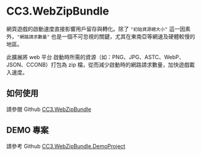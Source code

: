 # CC3.WebZipBundle

網頁遊戲的啟動速度直接影響用戶留存與轉化。除了 `"初始資源總大小"` 這一因素外，`"網路請求數量"` 也是一個不可忽視的關鍵，尤其在東南亞等網速及硬體較慢的地區。

此擴展將 web 平台 啟動時所需的資源（如：PNG、JPG、ASTC、WebP、JSON、CCONB）打包為 zip 檔，從而減少啟動時的網路請求數量，加快遊戲載入速度。

## 如何使用

請參閱 Github [CC3.WebZipBundle](https://github.com/BricL/CC3.WebZipBundle)

## DEMO 專案

請參考 Github [CC3.WebZipBundle.DemoProject](https://github.com/BricL/CC3.WebZipBundle.DemoProject)